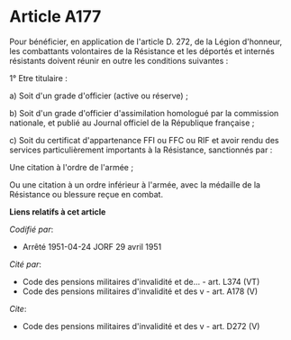 # Article A177

Pour bénéficier, en application de l'article D. 272, de la Légion d'honneur, les combattants volontaires de la Résistance et
les déportés et internés résistants doivent réunir en outre les conditions suivantes :

1° Etre titulaire :

a) Soit d'un grade d'officier (active ou réserve) ;

b) Soit d'un grade d'officier d'assimilation homologué par la commission nationale, et publié au Journal officiel de la
République française ;

c) Soit du certificat d'appartenance FFI ou FFC ou RIF et avoir rendu des services particulièrement importants à la
Résistance, sanctionnés par :

Une citation à l'ordre de l'armée ;

Ou une citation à un ordre inférieur à l'armée, avec la médaille de la Résistance ou blessure reçue en combat.

**Liens relatifs à cet article**

_Codifié par_:

  - Arrêté 1951-04-24 JORF 29 avril 1951

_Cité par_:

  - Code des pensions militaires d'invalidité et de... - art. L374 (VT)
  - Code des pensions militaires d'invalidité et des v - art. A178 (V)

_Cite_:

  - Code des pensions militaires d'invalidité et des v - art. D272 (V)
